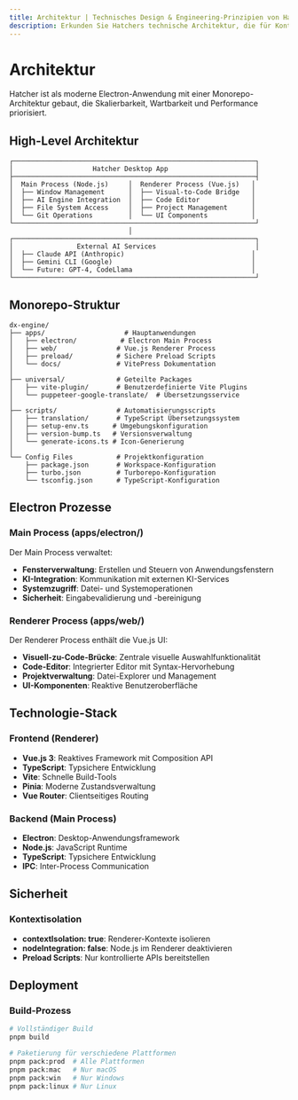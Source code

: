 ```yaml
---
title: Architektur | Technisches Design & Engineering-Prinzipien von Hatcher IDE
description: Erkunden Sie Hatchers technische Architektur, die für Kontrollierte Verstärkung entwickelt wurde. Lernen Sie über deterministisches Design, modell-agnostischen Ansatz und Open-Source-Engineering-Prinzipien.
---
```


# Architektur

Hatcher ist als moderne Electron-Anwendung mit einer Monorepo-Architektur gebaut, die Skalierbarkeit, Wartbarkeit und Performance priorisiert.

## High-Level Architektur

```
┌─────────────────────────────────────────────────────────────┐
│                    Hatcher Desktop App                      │
├─────────────────────────────────────────────────────────────┤
│  Main Process (Node.js)     │  Renderer Process (Vue.js)   │
│  ├── Window Management      │  ├── Visual-to-Code Bridge   │
│  ├── AI Engine Integration  │  ├── Code Editor             │
│  ├── File System Access     │  ├── Project Management      │
│  └── Git Operations         │  └── UI Components           │
└─────────────────────────────────────────────────────────────┘
                              │
┌─────────────────────────────────────────────────────────────┐
│                External AI Services                         │
│  ├── Claude API (Anthropic)                                │
│  ├── Gemini CLI (Google)                                   │
│  └── Future: GPT-4, CodeLlama                              │
└─────────────────────────────────────────────────────────────┘
```

## Monorepo-Struktur

```
dx-engine/
├── apps/                    # Hauptanwendungen
│   ├── electron/           # Electron Main Process
│   ├── web/               # Vue.js Renderer Process
│   ├── preload/           # Sichere Preload Scripts
│   └── docs/              # VitePress Dokumentation
│
├── universal/             # Geteilte Packages
│   ├── vite-plugin/       # Benutzerdefinierte Vite Plugins
│   └── puppeteer-google-translate/  # Übersetzungsservice
│
├── scripts/               # Automatisierungsscripts
│   ├── translation/       # TypeScript Übersetzungssystem
│   ├── setup-env.ts      # Umgebungskonfiguration
│   ├── version-bump.ts   # Versionsverwaltung
│   └── generate-icons.ts # Icon-Generierung
│
└── Config Files           # Projektkonfiguration
    ├── package.json       # Workspace-Konfiguration
    ├── turbo.json         # Turborepo-Konfiguration
    └── tsconfig.json      # TypeScript-Konfiguration
```

## Electron Prozesse

### Main Process (apps/electron/)

Der Main Process verwaltet:

- **Fensterverwaltung**: Erstellen und Steuern von Anwendungsfenstern
- **KI-Integration**: Kommunikation mit externen KI-Services
- **Systemzugriff**: Datei- und Systemoperationen
- **Sicherheit**: Eingabevalidierung und -bereinigung

### Renderer Process (apps/web/)

Der Renderer Process enthält die Vue.js UI:

- **Visuell-zu-Code-Brücke**: Zentrale visuelle Auswahlfunktionalität
- **Code-Editor**: Integrierter Editor mit Syntax-Hervorhebung
- **Projektverwaltung**: Datei-Explorer und Management
- **UI-Komponenten**: Reaktive Benutzeroberfläche

## Technologie-Stack

### Frontend (Renderer)

- **Vue.js 3**: Reaktives Framework mit Composition API
- **TypeScript**: Typsichere Entwicklung
- **Vite**: Schnelle Build-Tools
- **Pinia**: Moderne Zustandsverwaltung
- **Vue Router**: Clientseitiges Routing

### Backend (Main Process)

- **Electron**: Desktop-Anwendungsframework
- **Node.js**: JavaScript Runtime
- **TypeScript**: Typsichere Entwicklung
- **IPC**: Inter-Process Communication

## Sicherheit

### Kontextisolation

- **contextIsolation: true**: Renderer-Kontexte isolieren
- **nodeIntegration: false**: Node.js im Renderer deaktivieren
- **Preload Scripts**: Nur kontrollierte APIs bereitstellen

## Deployment

### Build-Prozess

```bash
# Vollständiger Build
pnpm build

# Paketierung für verschiedene Plattformen
pnpm pack:prod  # Alle Plattformen
pnpm pack:mac   # Nur macOS
pnpm pack:win   # Nur Windows
pnpm pack:linux # Nur Linux
```
